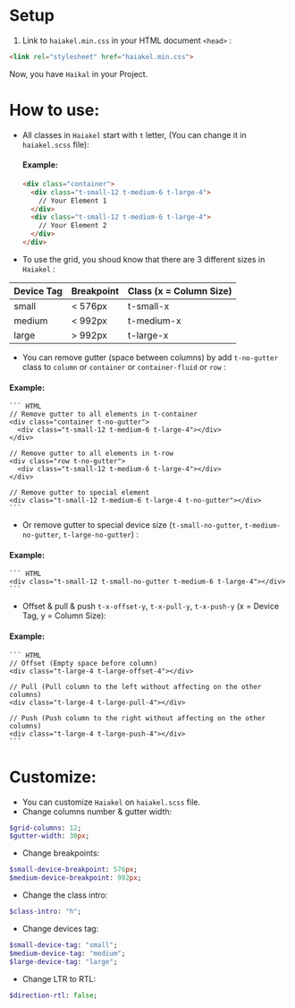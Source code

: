 # Setup
1. Link to `haiakel.min.css` in your HTML document `<head>` :

  ``` HTML
  <link rel="stylesheet" href="haiakel.min.css">
  ```
  Now, you have `Haikal` in your Project.


# How to use:
  * All classes in `Haiakel` start with `t` letter, (You can change it in `haiakel.scss` file):
    #### Example:
    ``` HTML
    <div class="container">
      <div class="t-small-12 t-medium-6 t-large-4">
        // Your Element 1
      </div>
      <div class="t-small-12 t-medium-6 t-large-4">
        // Your Element 2
      </div>
    </div>
    ```

  * To use the grid, you shoud know that there are 3 different sizes in `Haiakel` :

| Device Tag | Breakpoint | Class (x = Column Size) |
| --- | --- | --- |
| small | < 576px | t-small-x |
| medium | < 992px | t-medium-x |
| large | > 992px | t-large-x |

  * You can remove gutter (space between columns) by add `t-no-gutter` class to `column` or `container` or `container-fluid` or `row` :
  #### Example:
    ``` HTML
    // Remove gutter to all elements in t-container
    <div class="container t-no-gutter">
      <div class="t-small-12 t-medium-6 t-large-4"></div>
    </div>

    // Remove gutter to all elements in t-row
    <div class="row t-no-gutter">
      <div class="t-small-12 t-medium-6 t-large-4"></div>
    </div>

    // Remove gutter to special element
    <div class="t-small-12 t-medium-6 t-large-4 t-no-gutter"></div>
    ```
  * Or remove gutter to special device size (`t-small-no-gutter`, `t-medium-no-gutter`, `t-large-no-gutter`) :
  #### Example:
    ``` HTML
    <div class="t-small-12 t-small-no-gutter t-medium-6 t-large-4"></div>
    ```
  * Offset & pull & push `t-x-offset-y`, `t-x-pull-y`, `t-x-push-y` (x = Device Tag, y = Column Size):
  #### Example:
    ``` HTML
    // Offset (Empty space before column)
    <div class="t-large-4 t-large-offset-4"></div>

    // Pull (Pull column to the left without affecting on the other columns)
    <div class="t-large-4 t-large-pull-4"></div>

    // Push (Push column to the right without affecting on the other columns)
    <div class="t-large-4 t-large-push-4"></div>
    ```
# Customize:
  * You can customize `Haiakel` on `haiakel.scss` file.
  * Change columns number & gutter width:
  ``` SASS
  $grid-columns: 12;
  $gutter-width: 30px;
  ```
  
  * Change breakpoints:
  ``` SASS
  $small-device-breakpoint: 576px;
  $medium-device-breakpoint: 992px;
  ```
  
  * Change the class intro:
  ``` SASS
  $class-intro: "h";
  ```
  
  * Change devices tag:
  ``` SASS
  $small-device-tag: "small";
  $medium-device-tag: "medium";
  $large-device-tag: "large";
  ```
  
  * Change LTR to RTL:
  ``` SASS
  $direction-rtl: false;
  ```
  
